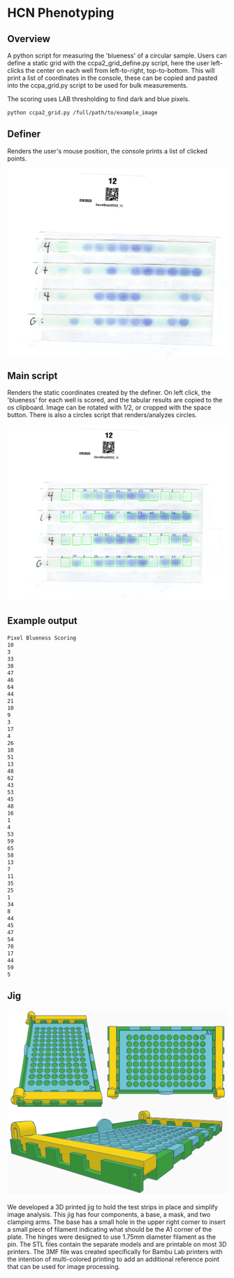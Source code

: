 # HCN Phenotyping

## Overview

A python script for measuring the 'blueness' of a circular sample. Users can define a static grid with the ccpa2_grid_define.py script, here the user left-clicks the center on each well from left-to-right, top-to-bottom. This will print a list of coordinates in the console, these can be copied and pasted into the ccpa_grid.py script to be used for bulk measurements. 

The scoring uses LAB thresholding to find dark and blue pixels.

```
python ccpa2_grid.py /full/path/to/example_image
```

## Definer

Renders the user's mouse position, the console prints a list of clicked points.

<p align="center">
	<img src="./readme_assets/definer.png"/>
</p>

## Main script

Renders the static coordinates created by the definer. On left click, the 'blueness' for each well is scored, and the tabular results are copied to the os clipboard. Image can be rotated with 1/2, or cropped with the space button. There is also a circles script that renders/analyzes circles.

<p align="center">
	<img src="./readme_assets/example.png"/>
</p>


## Example output
```
Pixel Blueness Scoring
10
3
33
38
47
46
64
44
21
10
9
3
17
4
26
10
51
13
48
62
43
53
45
48
16
1
4
53
59
65
58
13
7
11
35
25
1
34
8
44
45
47
54
70
17
44
59
5
```

## Jig
<p align="center">
	<img src="./readme_assets/jig-model.jpg"/>
</p>

We developed a 3D printed jig to hold the test strips in place and simplify image analysis. This jig has four components, a base, a mask, and two clamping arms. The base has a small hole in the upper right corner to insert a small piece of filament indicating what should be the A1 corner of the plate. The hinges were designed to use 1.75mm diameter filament as the pin. The STL files contain the separate models and are printable on most 3D printers. The 3MF file was created specifically for Bambu Lab printers with the intention of multi-colored printing to add an additional reference point that can be used for image processing.